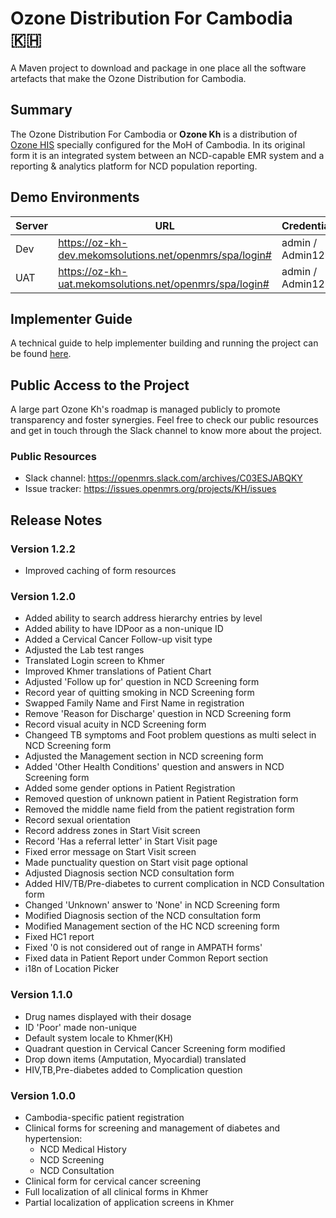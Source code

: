 # Ozone Distribution For Cambodia 🇰🇭

A Maven project to download and package in one place all the software artefacts that make the Ozone Distribution for Cambodia.

## Summary

The Ozone Distribution For Cambodia or **Ozone Kh** is a distribution of [Ozone HIS](https://www.ozone-his.com) specially configured for the MoH of Cambodia. In its original form it is an integrated system between an NCD-capable EMR system and a reporting & analytics platform for NCD population reporting.

## Demo Environments

| Server   | URL                                                          | Credentials      |
|----------|--------------------------------------------------------------|------------------|
| Dev      | https://oz-kh-dev.mekomsolutions.net/openmrs/spa/login#      | admin / Admin123 |
| UAT      | https://oz-kh-uat.mekomsolutions.net/openmrs/spa/login# | admin / Admin123   |

## Implementer Guide

A technical guide to help implementer building and running the project can be found [here](readme/impl-guide.md).

## Public Access to the Project

A large part Ozone Kh's roadmap is managed publicly to promote transparency and foster synergies. Feel free to check our public resources and get in touch through the Slack channel to know more about the project.

### Public Resources

* Slack channel: https://openmrs.slack.com/archives/C03ESJABQKY
* Issue tracker: https://issues.openmrs.org/projects/KH/issues

## Release Notes

### Version 1.2.2
* Improved caching of form resources

### Version 1.2.0
* Added ability to search address hierarchy entries by level
* Added ability to have IDPoor as a non-unique ID
* Added a Cervical Cancer Follow-up visit type
* Adjusted the Lab test ranges
* Translated Login screen to Khmer
* Improved Khmer translations of Patient Chart
* Adjusted 'Follow up for' question in NCD Screening form
* Record year of quitting smoking in NCD Screening form
* Swapped Family Name and First Name in registration
* Remove 'Reason for Discharge' question in NCD Screening form
* Record visual acuity in NCD Screening form
* Changeed TB symptoms and Foot problem questions as multi select in NCD Screening form
* Adjusted the Management section in NCD screening form
* Added 'Other Health Conditions' question and answers in NCD Screening form
* Added some gender options in Patient Registration
* Removed question of unknown patient in Patient Registration form
* Removed the middle name field from the patient registration form
* Record sexual orientation
* Record address zones in Start Visit screen
* Record 'Has a referral letter' in Start Visit page
* Fixed error message on Start Visit screen
* Made punctuality question on Start visit page optional
* Adjusted Diagnosis section NCD consultation form
* Added HIV/TB/Pre-diabetes to current complication in NCD Consultation form
* Changed 'Unknown' answer to 'None' in NCD Screening form
* Modified Diagnosis section of the NCD consultation form 
* Modified Management section of the HC NCD screening form
* Fixed HC1 report
* Fixed '0 is not considered out of range in AMPATH forms'
* Fixed data in Patient Report under Common Report section
* i18n of Location Picker

### Version 1.1.0

* Drug names displayed with their dosage
* ID 'Poor' made non-unique
* Default system locale to Khmer(KH)
* Quadrant question in Cervical Cancer Screening form modified
* Drop down items (Amputation, Myocardial) translated
* HIV,TB,Pre-diabetes added to Complication question

### Version 1.0.0
* Cambodia-specific patient registration
* Clinical forms for screening and management of diabetes and hypertension:
  * NCD Medical History
  * NCD Screening
  * NCD Consultation
* Clinical form for cervical cancer screening
* Full localization of all clinical forms in Khmer
* Partial localization of application screens in Khmer
